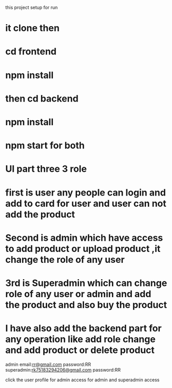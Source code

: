 


this project setup for run 
# it clone then 
#  cd frontend
# npm install
# then cd backend 
# npm install
# npm start  for both
# UI part three 3 role
# first is user any people can login and add to card for user and user can not add the product
# Second is admin which have  access to add product  or upload product ,it  change the  role of any user
# 3rd is Superadmin which can change  role of any user or admin and add the product and also buy the product


# I have also add the backend part for any operation  like add  role change and add product or delete product

admin email:rr@gmail.com   password:RR
superadmin:rk75183294206@gmail.com  password:RR

click the user profile for admin access for admin and superadmin access